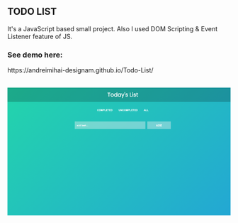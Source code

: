 <h2>TODO LIST</h2>
<p>It's a JavaScript based small project. Also I used DOM Scripting & Event Listener feature of JS.</p>

<h3>See demo here:</h3>
<p>https://andreimihai-designam.github.io/Todo-List/</p></br>

<img src="demo.png"/>
